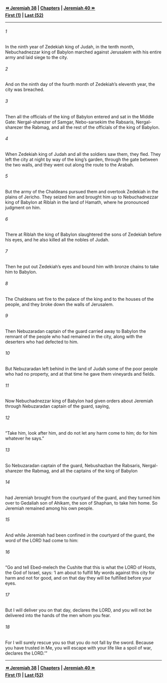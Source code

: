   
**[⏪ Jeremiah 38](./Jeremiah%2038.md) | [Chapters](./_index.md) | [Jeremiah 40 ⏩](./Jeremiah%2040.md)**  
**[First (1)](./Jeremiah%201.md) | [Last (52)](./Jeremiah%2052.md)**  
  
---  
  
###### 1  
In the ninth year of Zedekiah king of Judah, in the tenth month, Nebuchadnezzar king of Babylon marched against Jerusalem with his entire army and laid siege to the city.  
  
###### 2  
And on the ninth day of the fourth month of Zedekiah’s eleventh year, the city was breached.  
  
###### 3  
Then all the officials of the king of Babylon entered and sat in the Middle Gate: Nergal-sharezer of Samgar, Nebo-sarsekim the Rabsaris, Nergal-sharezer the Rabmag, and all the rest of the officials of the king of Babylon.  
  
###### 4  
When Zedekiah king of Judah and all the soldiers saw them, they fled. They left the city at night by way of the king’s garden, through the gate between the two walls, and they went out along the route to the Arabah.  
  
###### 5  
But the army of the Chaldeans pursued them and overtook Zedekiah in the plains of Jericho. They seized him and brought him up to Nebuchadnezzar king of Babylon at Riblah in the land of Hamath, where he pronounced judgment on him.  
  
###### 6  
There at Riblah the king of Babylon slaughtered the sons of Zedekiah before his eyes, and he also killed all the nobles of Judah.  
  
###### 7  
Then he put out Zedekiah’s eyes and bound him with bronze chains to take him to Babylon.  
  
###### 8  
The Chaldeans set fire to the palace of the king and to the houses of the people, and they broke down the walls of Jerusalem.  
  
###### 9  
Then Nebuzaradan captain of the guard carried away to Babylon the remnant of the people who had remained in the city, along with the deserters who had defected to him.  
  
###### 10  
But Nebuzaradan left behind in the land of Judah some of the poor people who had no property, and at that time he gave them vineyards and fields.  
  
###### 11  
Now Nebuchadnezzar king of Babylon had given orders about Jeremiah through Nebuzaradan captain of the guard, saying,  
  
###### 12  
“Take him, look after him, and do not let any harm come to him; do for him whatever he says.”  
  
###### 13  
So Nebuzaradan captain of the guard, Nebushazban the Rabsaris, Nergal-sharezer the Rabmag, and all the captains of the king of Babylon  
  
###### 14  
had Jeremiah brought from the courtyard of the guard, and they turned him over to Gedaliah son of Ahikam, the son of Shaphan, to take him home. So Jeremiah remained among his own people.  
  
###### 15  
And while Jeremiah had been confined in the courtyard of the guard, the word of the LORD had come to him:  
  
###### 16  
“Go and tell Ebed-melech the Cushite that this is what the LORD of Hosts, the God of Israel, says: ‘I am about to fulfill My words against this city for harm and not for good, and on that day they will be fulfilled before your eyes.  
  
###### 17  
But I will deliver you on that day, declares the LORD, and you will not be delivered into the hands of the men whom you fear.  
  
###### 18  
For I will surely rescue you so that you do not fall by the sword. Because you have trusted in Me, you will escape with your life like a spoil of war, declares the LORD.’”  
  
  
---  
  
**[⏪ Jeremiah 38](./Jeremiah%2038.md) | [Chapters](./_index.md) | [Jeremiah 40 ⏩](./Jeremiah%2040.md)**  
**[First (1)](./Jeremiah%201.md) | [Last (52)](./Jeremiah%2052.md)**  
  
